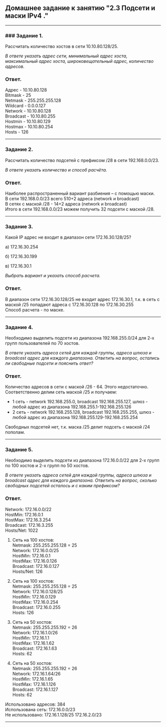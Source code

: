## Домашнее задание к занятию "2.3 Подсети и маски IPv4  ."  

---  

### ### Задание 1.

Рассчитать количество хостов в сети 10.10.80.128/25. 

*В ответе указать адрес сети, минимальный адрес хоста, максимальный адрес хоста, широковещательный адрес, количество адресов.*

### Ответ.  

Адрес - 10.10.80.128  
Bitmask	- 25		  
Netmask	- 255.255.255.128	  
Wildcard - 0.0.0.127	  
Network	- 10.10.80.128  	
Broadcast - 10.10.80.255	  
Hostmin - 10.10.80.129	  
Hostmax - 10.10.80.254	  
Hosts - 126  

---  

### Задание 2.

Рассчитать количество подсетей с префиксом /28 в сети 192.168.0.0/23. 

*В ответе указать количество и способ расчёта.*

### Ответ.  

Наиболее распространенный вариант разбиения – с помощью маски.  
В сети 192.168.0.0/23 всего 510+2 адреса (network и broadcast)  
В сетях с маской /28 - 14+2 адреса (network и broadcast)  
Итого в сети 192.168.0.0/23 можем получить 32 подсети с маской /28.  

---

### Задание 3.

Какой IP адрес не входит в диапазон сети 172.16.30.128/25? 

а) 172.16.30.254

б) 172.16.30.199

в) 172.16.30.1

*Выбрать вариант и указать способ расчета.*

### Ответ.  

В диапазон сети 172.16.30.128/25 не входит адрес 172.16.30.1, т.к. в сеть с маской /25 попадают адреса с 172.16.30.128 по 172.16.30.255    
Способ расчета - по маске.

---  

### Задание 4.

Необходимо выделить подсети из диапазона 192.168.255.0/24 для 2-х групп пользователей по 70 хостов. 

*В ответе указать адреса сетей для каждой группы, адреса шлюза и broadcast адрес для каждого диапазона. Ответить на вопрос, остались ли свободные подсети и пояснить ответ?*

### Ответ.  

Количество адресов в сети с маской /26 - 64. Этого недостаточно. Соответственно делим сеть маской /25 и получаем:  
* 1 сеть - network 192.168.255.0, broadcast 192.168.255.127, шлюз - любой адрес из диапазона 192.168.255.1-192.168.255.126  
* 2 сеть - network 192.168.255.128, broadcast 192.168.255.255, шлюз - любой адрес из диапазона 192.168.255.129-192.168.255.254  

Свободных подсетей нет, т.к. маска /25 делит подсеть с маской /24 пополам.

---

### Задание 5.

Необходимо выделить подсети из диапазона 172.16.0.0/22 для 2-х групп по 100 хостов и 2-х групп по 50 хостов. 

*В ответе указать адреса сетей для каждой группы, адреса шлюза и broadcast адрес для каждого диапазона. Ответить на вопрос, сколько свободных подсетей осталось и с каким префиксом?*

### Ответ.  

Network:   172.16.0.0/22  
HostMin:   172.16.0.1  
HostMax:   172.16.3.254  
Broadcast: 172.16.3.255  
Hosts/Net: 1022  

1. Сеть на 100 хостов:  
Netmask:   255.255.255.128 = 25   
Network:   172.16.0.0/25  
HostMin:   172.16.0.1  
HostMax:   172.16.0.126  
Broadcast: 172.16.0.127  
Hosts/Net: 126  

2. Сеть на 100 хостов:  
Netmask:   255.255.255.128 = 25  
Network:   172.16.0.128/25  
HostMin:   172.16.0.129  
HostMax:   172.16.0.254  
Broadcast: 172.16.0.255  
Hosts: 126  

3. Сеть на 50 хостов:  
Netmask:   255.255.255.192 = 26  
Network:   172.16.1.0/26  
HostMin:   172.16.1.1  
HostMax:   172.16.1.62  
Broadcast: 172.16.1.63  
Hosts: 62  

4. Сеть на 50 хостов:    
Netmask:   255.255.255.192 = 26  
Network:   172.16.1.64/26  
HostMin:   172.16.1.65  
HostMax:   172.16.1.126  
Broadcast: 172.16.1.127  
Hosts: 62  

Использовано адресов: 384  
Использована сеть: 172.16.0.0/23  
Не использовано:
172.16.1.128/25
172.16.2.0/23

---